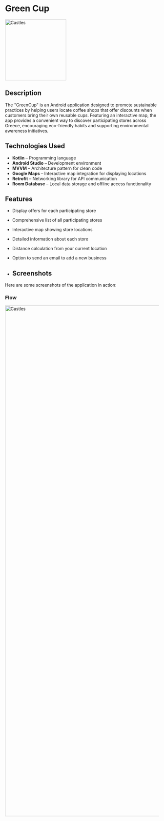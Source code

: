 # Green Cup

<img width="200" alt="Castles" src="https://github.com/user-attachments/assets/e92caf32-dfee-428b-869c-d158cf2e586a" />



## Description
The "GreenCup" is an Android application designed to promote sustainable practices by helping users locate coffee shops that offer discounts when customers bring their own reusable cups. Featuring an interactive map, the app provides a convenient way to discover participating stores across Greece, encouraging eco-friendly habits and supporting environmental awareness initiatives.

## Technologies Used  
- **Kotlin** – Programming language  
- **Android Studio** – Development environment  
- **MVVM** – Architecture pattern for clean code  
- **Google Maps** – Interactive map integration for displaying locations  
- **Retrofit** – Networking library for API communication  
- **Room Database** – Local data storage and offline access functionality  

## Features  
- Display offers for each participating store  
- Comprehensive list of all participating stores  
- Interactive map showing store locations  
- Detailed information about each store  
- Distance calculation from your current location  
- Option to send an email to add a new business  

- ## Screenshots

Here are some screenshots of the application in action:
### Flow
<img width="1676" alt="Castles" src="https://github.com/user-attachments/assets/30444ea1-2efd-40b1-a044-67d523795b87" />
